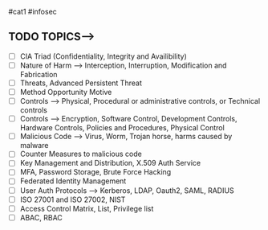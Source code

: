 #cat1 #infosec

## TODO TOPICS--> 

- [ ] CIA Triad (Confidentiality, Integrity and Availibility)
- [ ] Nature of Harm --> Interception, Interruption, Modification and Fabrication
- [ ] Threats, Advanced Persistent Threat
- [ ] Method Opportunity Motive
- [ ] Controls --> Physical, Procedural or administrative controls, or Technical controls
- [ ] Controls --> Encryption, Software Control, Development Controls, Hardware Controls, Policies and Procedures, Physical Control
- [ ] Malicious Code --> Virus, Worm, Trojan horse, harms caused by malware
- [ ] Counter Measures  to malicious code 
- [ ] Key Management and Distribution, X.509 Auth Service
- [ ] MFA, Password Storage, Brute Force Hacking
- [ ] Federated Identity Management
- [ ] User Auth Protocols --> Kerberos, LDAP, Oauth2, SAML, RADIUS
- [ ] ISO 27001 and ISO 27002, NIST
- [ ] Access Control Matrix, List, Privilege list
- [ ] ABAC, RBAC